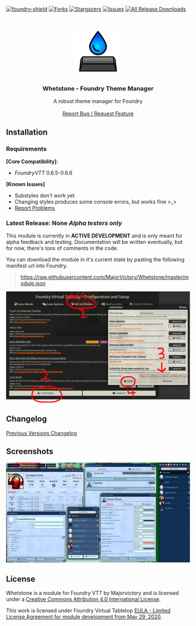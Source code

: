 [![foundry-shield]][foundry-url]
[![Forks][forks-shield]][forks-url]
[![Stargazers][stars-shield]][stars-url]
[![Issues][issues-shield]][issues-url]
[![All Release Downloads](https://img.shields.io/github/downloads/MajorVictory/Whetstone/total.svg)]()

<br />
<p align="center">
  <a href="https://github.com/MajorVictory/RetroUI-P5e">
    <img src="images/Whetstone-thumb.png" alt="Logo" width="128" height="128">
  </a>
  <h3 align="center">Whetstone - Foundry Theme Manager</h3>
  <p align="center">
    A robust theme manager for Foundry
    <br />
    <br />
    <a href="https://github.com/MajorVictory/Whetstone/issues">Report Bug / Request Feature</a>
  </p>
</p>

## Installation

### Requirements

**[Core Compatibility]**:
 * *FoundryVTT* 0.6.5-0.6.6

**[Known Issues]**
 * Substyles don't work yet
 * Changing styles produces some console errors, but works fine >_>
 * [Report Problems](https://github.com/MajorVictory/Whetstone/issues)

### Latest Release: **None** *Alpha testers only*

This module is currently in **ACTIVE DEVELOPMENT** and is only meant for alpha feedback and testing.
Documentation will be written eventually, but for now, there's tons of comments in the code.

You can download the module in it's current state by pasting the following manifest url into Foundry.

> https://raw.githubusercontent.com/MajorVictory/Whetstone/master/module.json

![](readme/Install-7-31-2020.png)

## Changelog

[Previous Versions Changelog](CHANGELOG.md)

## Screenshots 

![](images/OceanBlues-Preview.png)


## License

Whetstone is a module for Foundry VTT by Majorvictory and is licensed under a [Creative Commons Attribution 4.0 International License](http://creativecommons.org/licenses/by/4.0/).

This work is licensed under Foundry Virtual Tabletop [EULA - Limited License Agreement for module development from May 29, 2020](https://foundryvtt.com/article/license/).

[foundry-shield]: https://img.shields.io/badge/Foundry-v0.6.6-informational
[foundry-url]: https://foundryvtt.com/
[forks-shield]: https://img.shields.io/github/forks/MajorVictory/Whetstone.svg?style=flat-square
[forks-url]: https://github.com/MajorVictory/Whetstone/network/members
[stars-shield]: https://img.shields.io/github/stars/MajorVictory/Whetstone.svg?style=flat-square
[stars-url]: https://github.com/MajorVictory/Whetstone/stargazers
[issues-shield]: https://img.shields.io/github/issues/MajorVictory/Whetstone.svg?style=flat-square
[issues-url]: https://github.com/MajorVictory/Whetstone/issues